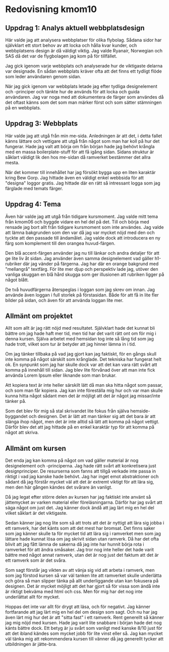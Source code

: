 ---
---
Redovisning kmom10
=========================

Uppdrag 1: Analys aktuell webbplatsdesign
-----------------------------------------

Här valde jag att analysera webbplatser för olika flybolag.
Sådana sidor har självklart ett stort behov av att locka och
hålla kvar kunder, och webbplatsens design är då väldigt viktig.
Jag valde Ryanair, Norwegian och SAS då det var de flygbolagen
jag kom på för tillfället.

Jag gick igenom varje webbplats och analyserade hur de viktigaste
delarna var designade. En sådan webbplats kräver ofta att det finns
ett tydligt flöde som leder användaren genom sidan.

När jag gick igenom var webbplats letade jag efter tydliga
designelement och -principer och tänkte hur de används för att locka
och guida användaren. Jag var noga med att dokumentera de färger
som användes då det oftast känns som det som man märker först och som
sätter stämningen på en webbplats.

Uppdrag 3: Webbplats
--------------------

Här valde jag att utgå från min me-sida. Anledningen är att det, i
detta fallet känns lättare och vettigare att utgå från något som man
har koll på hur det fungerar. Hade jag valt att börja om från början
hade jag behövt krångla med en massa boilerplate-stuff för att få igång
sidan. Sidans struktur är såklart väldigt lik den hos me-sidan då
ramverket bestämmer det allra mesta.

När det kommer till innehållet har jag försökt bygga upp en liten
karaktär kring Bew Gorp. Jag hittade även en väldigt enkel webbsida för
att "designa" loggor gratis. Jag hittade där en rätt så intressant logga
som jag färglade med temats färger.

Uppdrag 4: Tema
---------------

Även här valde jag att utgå från tidigare kursmoment. Jag valde mitt tema
från kmom06 och byggde vidare en hel del på det. Till och börja med rensade
jag bort allt från tidigare kursmoment som inte användes. Jag valde att
lämna bakgrunden som den var då jag var mycket nöjd med den och tyckte att
den passade till ändamålet. Jag valde dock att introducera en ny färg
som komplement till den orangea huvud-färgen.

Den blå accent-färgen använder jag nu till länkar och andra detaljer för
att ge lite liv åt sidan. Jag använder även samma designelement vad gäller
h1-rubriker där jag vänder på färgerna. Jag har där en orange bakgrund med
"mellangrå" textfärg. För lite mer djup och perspektiv lade jag, utöver den
vanliga skuggan en blå hård skugga som ger illusionen att rubriken ligger på
något blått.

De två huvudfärgerna återspeglas i loggan som jag skrev om innan. Jag använde
även loggan i full storlek på förstasidan. Både för att få in lite fler bilder
på sidan, och även för att använda loggan lite mer.

Allmänt om projektet
--------------------

Allt som allt är jag rätt nöjd med resultatet. Självklart hade det kunnat bli
bättre om jag hade haft mer tid, men tid har det varit rätt ont om för mig
i denna kursen. Själva arbetet med hemsidan tog inte så lång tid som jag hade
trott, vilket som tur är betyder att jag hinner lämna in i tid.

Om jag tänker tillbaka på vad jag gjort kan jag faktiskt, för en gångs skull
inte komma på något särskilt som krånglade. Det tekniska har fungerat helt
ok. En synpunkt som jag har skulle dock var att det kan vara rätt svårt att
komma på innehåll till sidan. Jag blev lite förvånad över att man inte fick
använda Lorem Ipsum eller liknande som man brukar.

Att kopiera text är inte heller särskilt lätt då man ska hitta något som
passar, och som man får kopiera. Jag kan inte föreställa mig hur och var
man skulle kunna hitta något sådant men det är möjligt att det är något jag
missar/inte tänker på.

Som det blev för mig så stal skrivandet lite fokus från själva hemside-byggandet
och designen. Det är lätt att man tänker sig att det bara är att slänga ihop
något, men det är inte alltid så lätt att komma på något vettigt. Därför blev
det att jag hittade på en enkel karaktär typ för att komma på något att skriva.

Allmänt om kursen
-----------------

Det enda jag kan komma på något om vad gäller material är nog designelement och
-principerna. Jag hade rätt svårt att konkretisera just designprinciper. De
resurserna som fanns att tillgå verkade inte passa in riktigt i vad jag kanske
hade behövt. Jag har inget emot abstraktioner och sådant då jag förstår mycket
väl att det är extremt viktigt för att lära sig, men den här gången kändes det
svårare än vanligt.

Då jag legat efter större delen av kursen har jag faktiskt inte använt så
jättemycket av varken material eller föreläsningarna. Därför har jag svårt att
säga något om just det. Jag känner dock ändå att jag lärt mig en hel del vilket
såklart är det viktigaste.

Sedan känner jag nog lite som så att trots att det är nyttigt att lära sig jobba
i ett ramverk, har det känts som att det mest har bromsat. Det finns saker som jag
känner skulle ta för mycket tid att lära sig i ramverket men som jag lättare hade
kunnat lösa om jag skrivit sidan utan ramverk. Då har det ofta blivit att jag fått
lämna de sakerna då jag inte har hunnit börja rota i ramverket för att ändra småsaker.
Jag tror nog inte heller det hade varit bättre med något annat ramverk, utan det
är nog just det faktum att det är ett ramverk som är det svåra.

Som sagt förstår jag vikten av att vänja sig vid att arbeta i ramverk, men som jag
förstod kursen så var väl tanken lite att ramverket skulle underlätta och göra så man
slipper tänka på allt underliggande utan kan fokusera på designen. Det är mycket möjligt
att det har gjort så för vissa som ändå inte är riktigt bekväma med html och css.
Men för mig har det nog inte underlättat allt för mycket.

Hoppas det inte var allt för drygt att läsa, och för negativt. Jag känner fortfarande
att jag lärt mig en hel del om design som sagt. Och nu har jag även lärt mig hur det
är att "sitta fast" i ett ramverk. Rent generellt så känner jag mig nöjd med kursen.
Hade jag varit lite snabbare i början hade det nog känts bättre dock. Ett betyg är ju
svårt som vanligt med kanske 8/10 just för att det ibland kändes som mycket jobb för
lite vinst eller så. Jag kan mycket väl tänka mig att rekommendera kursen till vänner
då jag generellt tycker att utbildningen är jätte-bra.